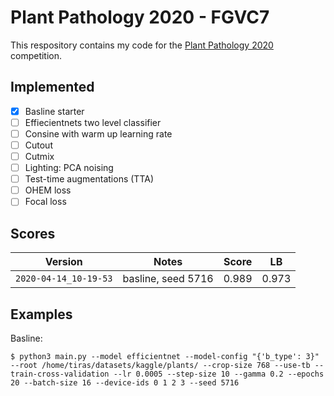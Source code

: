 # Plant Pathology 2020 - FGVC7

This respository contains my code for the [Plant Pathology 2020](https://www.kaggle.com/c/plant-pathology-2020-fgvc7) competition.

## Implemented

- [x] Basline starter 
- [ ] Effiecientnets two level classifier
- [ ] Consine with warm up learning rate
- [ ] Cutout
- [ ] Cutmix
- [ ] Lighting: PCA noising
- [ ] Test-time augmentations (TTA)
- [ ] OHEM loss
- [ ] Focal loss

## Scores

| Version | Notes | Score | LB |
| --- | --- | --- | --- |
| `2020-04-14_10-19-53` | basline, seed 5716 | 0.989 | 0.973 |


## Examples

Basline:
```shell
$ python3 main.py --model efficientnet --model-config "{'b_type': 3}" --root /home/tiras/datasets/kaggle/plants/ --crop-size 768 --use-tb --train-cross-validation --lr 0.0005 --step-size 10 --gamma 0.2 --epochs 20 --batch-size 16 --device-ids 0 1 2 3 --seed 5716
```
 
